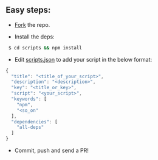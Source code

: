 ## Easy steps:

* [Fork](https://github.com/npm-scripts/scripts/network) the repo.

* Install the deps:
 ```sh
  $ cd scripts && npm install
  ```

* Edit [scripts.json](./scripts.json) to add your script in the below format:

```js
{
  "title": "<title_of_your_script>",
  "description": "<description>",
  "key": "<title_or_key>",
  "script": "<your_script>",
  "keywords": [
    "npm",
    "<so_on"
  ],
  "dependencies": [
    "all-deps"
  ]
}
```

* Commit, push and send a PR!
